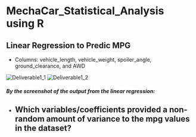 # MechaCar_Statistical_Analysis using R 

## Linear Regression to Predic MPG
- Columns: vehicle_length, vehicle_weight, spoiler_angle, ground_clearance, and AWD

![Deliverable1_1](Deliverable_1s.png)
![Deliverable1_2](Deliverable_1s.png)

##### By the screenshot of the output from the linear regression:
- Which variables/coefficients provided a non-random amount of variance to the mpg values in the dataset?
  - 
  
